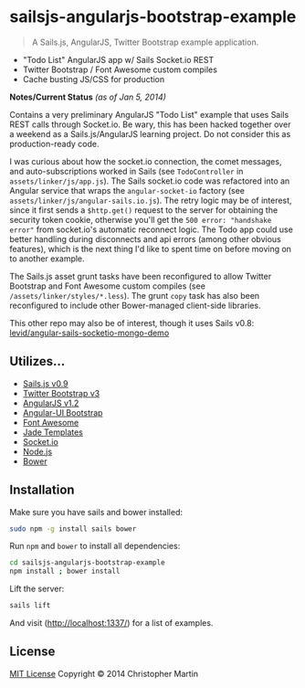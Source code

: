 # sailsjs-angularjs-bootstrap-example

> A Sails.js, AngularJS, Twitter Bootstrap example application.

- "Todo List" AngularJS app w/ Sails Socket.io REST
- Twitter Bootstrap / Font Awesome custom compiles
- Cache busting JS/CSS for production

**Notes/Current Status** *(as of Jan 5, 2014)*

Contains a very preliminary AngularJS "Todo List" example that uses Sails REST calls through Socket.io.
Be wary, this has been hacked together over a weekend as a Sails.js/AngularJS learning project.
Do not consider this as production-ready code.

I was curious about how the socket.io connection, the comet messages, and auto-subscriptions worked in Sails
(see `TodoController` in `assets/linker/js/app.js`).
The Sails socket.io code was refactored into an Angular service that wraps the `angular-socket-io` factory
(see `assets/linker/js/angular-sails.io.js`). The retry logic may be of interest, since it first sends a `$http.get()`
request to the server for obtaining the security token cookie, otherwise you'll get the `500 error: "handshake error"`
from socket.io's automatic reconnect logic. The Todo app could use better handling during disconnects and
api errors (among other obvious features), which is the next thing I'd like to spent time on before moving
on to another example.

The Sails.js asset grunt tasks have been reconfigured to allow Twitter Bootstrap and Font Awesome custom compiles
(see `/assets/linker/styles/*.less`).
The grunt `copy` task has also been reconfigured to include other Bower-managed client-side libraries.

This other repo may also be of interest, though it uses Sails v0.8:
[levid/angular-sails-socketio-mongo-demo](https://github.com/levid/angular-sails-socketio-mongo-demo)


## Utilizes...

- [Sails.js v0.9](http://sailsjs.org/)
- [Twitter Bootstrap v3](http://getbootstrap.com/)
- [AngularJS v1.2](http://angularjs.org/)
- [Angular-UI Bootstrap](http://angular-ui.github.io/bootstrap/)
- [Font Awesome](http://fontawesome.io/)
- [Jade Templates](http://jade-lang.com/)
- [Socket.io](http://socket.io/)
- [Node.js](http://nodejs.org/api/)
- [Bower](http://bower.io/)

## Installation

Make sure you have sails and bower installed:
```sh
sudo npm -g install sails bower
```

Run `npm` and `bower` to install all dependencies:
```sh
cd sailsjs-angularjs-bootstrap-example
npm install ; bower install
```

Lift the server:
```sh
sails lift
```

And visit ([http://localhost:1337/](http://localhost:1337)) for a list of examples.

## License

[MIT License](http://cgm.mit-license.org/)  Copyright © 2014 Christopher Martin